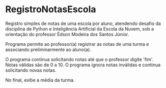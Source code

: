 # RegistroNotasEscola
Registro simples de notas de uma escola por aluno, atendendo desafio da disciplina de Python e Inteligência Artificial da Escola da Nuvem, sob a orientação do professor Édson Modeira dos Santos Júnior.

Programa permite ao professor(a) registrar as notas de uma turma e associando preliminarmente ao aluno(a).

O programa continua solicitando notas até que o professor digite 'fim'. Notas válidas são de 0 a 10. O programa ignora notas inválidas e continua solicitando novas notas.

No final, exibe a média da turma.
